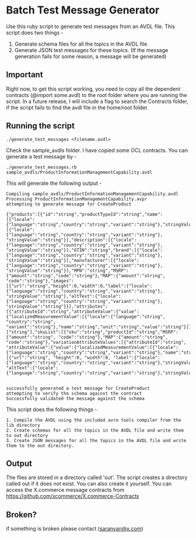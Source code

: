 Batch Test Message Generator
=============

Use this ruby script to generate test messages from an AVDL file. This script does two things -
1. Generate schema files for all the topics in the AVDL file
2. Generate JSON test messages for these topics. (If the message generation fails for some reason, a message will be generated)

Important
-------
Right now, to get this script working, you need to copy all the dependent contracts (@import some.avdl) to the root folder where you are running the script. In a future release, I will include a flag to search the Contracts folder, if the script fails to find the avdl file in the home/root folder.

Running the script
-------
	./generate_test_messages <filename.avdl>

Check the sample_avdls folder. I have copied some OCL contracts. You can generate a test message by -

	./generate_test_messages.rb sample_avdls/ProductInformationManagementCapability.avdl
	
This will generate the following output -

	Compiling sample_avdls/ProductInformationManagementCapability.avdl
	Processing ProductInformationManagementCapability.avpr
	attempting to generate message for CreateProduct

	{"products":[{"id":"string","productTypeId":"string","name":[{"locale":{"language":"string","country":"string","variant":"string"},"stringValue":"string"}],"shortDescription":[{"locale":{"language":"string","country":"string","variant":"string"}, "stringValue":"string"}],"description":[{"locale":{"language":"string","country":"string","variant":"string"}, "stringValue":"string"}],"GTIN":"string","brand":[{"locale":{"language":"string","country":"string","variant":"string"}, "stringValue":"string"}],"manufacturer":[{"locale":{"language":"string","country":"string","variant":"string"}, "stringValue":"string"}],"MPN":"string","MSRP":{"amount":"string","code":"string"},"MAP":{"amount":"string", "code":"string"},"images":[{"url":"string","height":0,"width":0,"label":{"locale":{"language":"string","country":"string","variant":"string"}, "stringValue":"string"},"altText":{"locale":{"language":"string","country":"string","variant":"string"}, "stringValue":"string"}}],"attributes":[{"attributeId":"string","attributeValue":{"value":{"localizedMeasurementValue":[{"locale":{"language":"string", "country":"string", "variant":"string"},"name":"string","unit":"string","value":"string"}]}}}],"variationFactors":["string"],"skuList":[{"sku":"string","productId":"string","MSRP":{"amount":"string", "code":"string"},"MAP":{"amount":"string", "code":"string"},"variationAttributeValues":[{"attributeId":"string", "attributeValue":{"value":{"localizedMeasurementValue":[{"locale":{"language":"string","country":"string","variant":"string"},"name":"string","unit":"string","value":"string"}]}}}],"images":[{"url":"string", "height":0, "width":0, "label":{"locale":{"language":"string","country":"string","variant":"string"},"stringValue":"string"}, "altText":{"locale":{"language":"string","country":"string","variant":"string"},"stringValue":"string"}}]}]}]}


	successfully generated a test message for CreateProduct
	attempting to verify the schema against the contract
	Successfully validated the message against the schema
	
This script does the following things -
	
	1. Compile the AVDL using the included avro tools compiler from the lib directory
	2. Create schemas for all the topics in the AVDL file and write them to out directory
	3. Create JSON messages for all the topics in the AVDL file and write them to the out directory.
	

Output
------------

The files are stored in a directory called 'out'. The script creates a directory called out if it does not exist. You
can also create it yourself.
You can access the X.commerce message contracts from https://github.com/xcommerce/X.commerce-Contracts

Broken?
--------
if something is broken please contact (saranyan@x.com)




